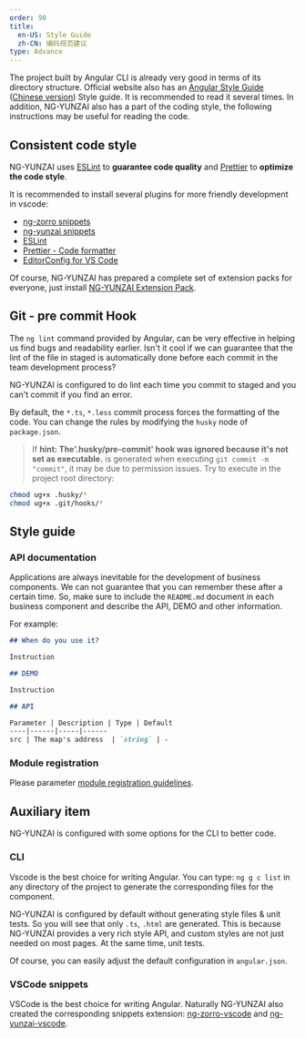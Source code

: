 ```yaml
---
order: 90
title:
  en-US: Style Guide
  zh-CN: 编码规范建议
type: Advance
---
```


The project built by Angular CLI is already very good in terms of its directory structure. Official website also has an [Angular Style Guide](https://angular.io/guide/styleguide) ([Chinese version](https://angular.cn/guide/styleguide)) Style guide. It is recommended to read it several times. In addition, NG-YUNZAI also has a part of the coding style, the following instructions may be useful for reading the code.

## Consistent code style

NG-YUNZAI uses [ESLint](https://eslint.org/) to **guarantee code quality** and [Prettier](https://prettier.io/) to **optimize the code style**.

It is recommended to install several plugins for more friendly development in vscode:

- [ng-zorro snippets](https://marketplace.visualstudio.com/items?itemName=cipchk.ng-zorro-vscode)
- [ng-yunzai snippets](https://marketplace.visualstudio.com/items?itemName=cipchk.ng-yunzai-vscode)
- [ESLint](https://marketplace.visualstudio.com/items?itemName=dbaeumer.vscode-eslint)
- [Prettier - Code formatter](https://marketplace.visualstudio.com/items?itemName=esbenp.prettier-vscode)
- [EditorConfig for VS Code](https://marketplace.visualstudio.com/items?itemName=EditorConfig.EditorConfig)

Of course, NG-YUNZAI has prepared a complete set of extension packs for everyone, just install [NG-YUNZAI Extension Pack](https://marketplace.visualstudio.com/items?itemName=cipchk.ng-yunzai-extension-pack).

## Git - pre commit Hook

The `ng lint` command provided by Angular, can be very effective in helping us find bugs and readability earlier. Isn't it cool if we can guarantee that the lint of the file in staged is automatically done before each commit in the team development process?

NG-YUNZAI is configured to do lint each time you commit to staged and you can't commit if you find an error.

By default, the `*.ts`, `*.less` commit process forces the formatting of the code. You can change the rules by modifying the `husky` node of `package.json`.

> If **hint: The'.husky/pre-commit' hook was ignored because it's not set as executable.** is generated when executing `git commit -m "commit"`, it may be due to permission issues. Try to execute in the project root directory:

```bash
chmod ug+x .husky/*
chmod ug+x .git/hooks/*
```

## Style guide

### API documentation

Applications are always inevitable for the development of business components. We can not guarantee that you can remember these after a certain time. So, make sure to include the `README.md` document in each business component and describe the API, DEMO and other information. 

For example:

```markdown
## When do you use it?

Instruction

## DEMO

Instruction

## API

Parameter | Description | Type | Default
----|------|-----|------
src | The map's address  | `string` | -
```

### Module registration

Please parameter [module registration guidelines](/docs/module).

## Auxiliary item

NG-YUNZAI is configured with some options for the CLI to better code.

### CLI

Vscode is the best choice for writing Angular. You can type: `ng g c list` in any directory of the project to generate the corresponding files for the component.

NG-YUNZAI is configured by default without generating style files & unit tests. So you will see that only `.ts`, `.html` are generated. This is because NG-YUNZAI provides a very rich style API, and custom styles are not just needed on most pages. At the same time, unit tests.

Of course, you can easily adjust the default configuration in `angular.json`.

### VSCode snippets

VSCode is the best choice for writing Angular. Naturally NG-YUNZAI also created the corresponding snippets extension: [ng-zorro-vscode](//marketplace.visualstudio.com/items?itemName=cipchk.ng-zorro-vscode) and [ng-yunzai-vscode](//marketplace.visualstudio.com/items?itemName=cipchk.ng-yunzai-vscode).
